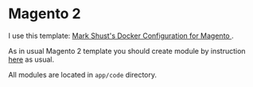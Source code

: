 # Magento 2

I use this template: [Mark Shust's Docker Configuration for Magento ](https://github.com/markshust/docker-magento).

As in usual Magento 2 template you should create module by instruction [here](https://devdocs.magento.com/videos/fundamentals/create-a-new-module/) as usual.

All modules are located in `app/code` directory.
